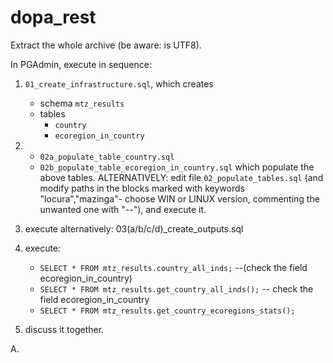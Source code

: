 # dopa_rest

Extract the whole archive (be aware: is UTF8).

In PGAdmin, execute in sequence:

1. `01_create_infrastructure.sql`, which creates
	+ schema `mtz_results`
	+ tables
		+ `country`
		+ `ecoregion_in_country`
2.  + `02a_populate_table_country.sql`
	+ `02b_populate_table_ecoregion_in_country.sql`
	which populate the above tables. ALTERNATIVELY: edit file `02_populate_tables.sql` (and modify paths in the blocks marked with keywords "locura","mazinga"- choose WIN or LINUX version, commenting the unwanted one with "--"), and execute it. 

3. execute alternatively: 03(a/b/c/d)_create_outputs.sql

4. execute:
	+ `SELECT * FROM mtz_results.country_all_inds;` --(check the field ecoregion_in_country)
	+ `SELECT * FROM mtz_results.get_country_all_inds();` -- check the field ecoregion_in_country
	+ `SELECT * FROM mtz_results.get_country_ecoregions_stats();`

5. discuss it together.

A.	

